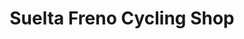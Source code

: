 ---
title: "Suelta Freno Cycling Shop"
url: /picassent/suelta-freno-cycling-shop/
shop: bicicleta
---
